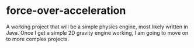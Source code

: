 force-over-acceleration
=======================

A working project that will be a simple physics engine, most likely written in Java. Once I get a simple 2D gravity engine working, I am going to move on to more complex projects.
